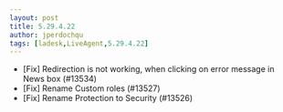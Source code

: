 ```yaml
---
layout: post
title: 5.29.4.22
author: jperdochqu
tags: [ladesk,LiveAgent,5.29.4.22]
---
```


- [Fix] Redirection is not working, when clicking on error message in News box (#13534)
- [Fix] Rename Custom roles (#13527)
- [Fix] Rename Protection to Security (#13526)
